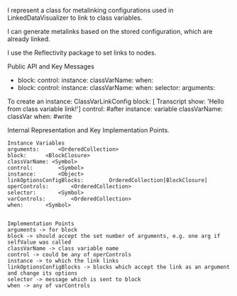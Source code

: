 I represent a class for metalinking configurations used in LinkedDataVisualizer to link to class variables.

I can generate metalinks based on the stored configuration, which are already linked.

I use the Reflectivity package to set links to nodes.

Public API and Key Messages

- block: control: instance: classVarName: when:  
- block: control: instance: classVarName: when: selector: arguments: 

To create an instance:
	ClassVarLinkConfig block: [ Transcript show: 'Hello from class variable link!']
							control: #after instance: variable classVarName: classVar when: #write

Internal Representation and Key Implementation Points.

    Instance Variables
	arguments:		<OrderedCollection>
	block:		<BlockClosure>
	classVarName: <Symbol>
	control:		<Symbol>
	instance:		<Object>
	linkOptionsConfigBlocks:		OrderedCollection[BlockClosure]
	operControls:		<OrderedCollection>
	selector:		<Symbol>
	varControls:		<OrderedCollection>
	when:		<Symbol>


    Implementation Points
	arguments -> for block
	block -> should accept the set number of arguments, e.g. one arg if selfValue was called
	classVarName -> class variable name
	control -> could be any of operControls
	instance -> to which the link links
	linkOptionsConfigBlocks -> blocks which accept the link as an argument and change its options
	selector -> message which is sent to block
	when -> any of varControls